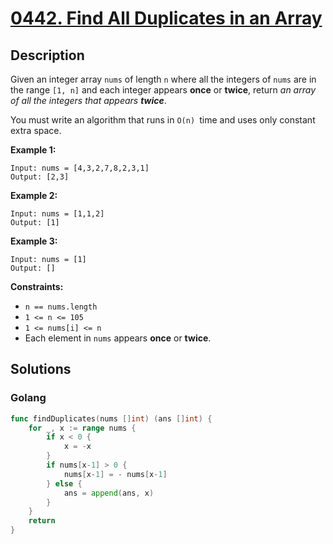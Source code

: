 # [0442. Find All Duplicates in an Array](https://leetcode-cn.com/problems/find-all-duplicates-in-an-array/)

## Description


Given an integer array `nums` of length `n` where all the integers of `nums` are in the range `[1, n]` and each integer appears **once** or **twice**, return *an array of all the integers that appears **twice***.

You must write an algorithm that runs in `O(n) `time and uses only constant extra space.

 

**Example 1:**

```
Input: nums = [4,3,2,7,8,2,3,1]
Output: [2,3]
```

**Example 2:**

```
Input: nums = [1,1,2]
Output: [1]
```

**Example 3:**

```
Input: nums = [1]
Output: []
```

 

**Constraints:**

- `n == nums.length`
- `1 <= n <= 105`
- `1 <= nums[i] <= n`
- Each element in `nums` appears **once** or **twice**.







## Solutions

<!-- tabs:start -->

### **Golang**

```go
func findDuplicates(nums []int) (ans []int) {
    for _, x := range nums {
        if x < 0 {
            x = -x
        }
        if nums[x-1] > 0 {
            nums[x-1] = - nums[x-1]
        } else {
            ans = append(ans, x)
        }
    }
    return
}
```

<!-- tabs:end -->